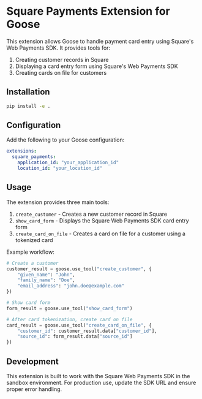 # Square Payments Extension for Goose

This extension allows Goose to handle payment card entry using Square's Web Payments SDK. It provides tools for:

1. Creating customer records in Square
2. Displaying a card entry form using Square's Web Payments SDK
3. Creating cards on file for customers

## Installation

```bash
pip install -e .
```

## Configuration

Add the following to your Goose configuration:

```yaml
extensions:
  square_payments:
    application_id: "your_application_id"
    location_id: "your_location_id"
```

## Usage

The extension provides three main tools:

1. `create_customer` - Creates a new customer record in Square
2. `show_card_form` - Displays the Square Web Payments SDK card entry form
3. `create_card_on_file` - Creates a card on file for a customer using a tokenized card

Example workflow:

```python
# Create a customer
customer_result = goose.use_tool("create_customer", {
    "given_name": "John",
    "family_name": "Doe",
    "email_address": "john.doe@example.com"
})

# Show card form
form_result = goose.use_tool("show_card_form")

# After card tokenization, create card on file
card_result = goose.use_tool("create_card_on_file", {
    "customer_id": customer_result.data["customer_id"],
    "source_id": form_result.data["source_id"]
})
```

## Development

This extension is built to work with the Square Web Payments SDK in the sandbox environment. For production use, update the SDK URL and ensure proper error handling.